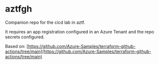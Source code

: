 # aztfgh
Companion repo for the cicd lab in aztf.

It requires an app registration configured in an Azure Tenant and the repo secrets configured.

Based on: [https://github.com/Azure-Samples/terraform-github-actions/tree/main](https://github.com/Azure-Samples/terraform-github-actions/tree/main)
